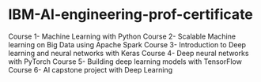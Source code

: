 # IBM-AI-engineering-prof-certificate
Course 1- Machine Learning with Python
Course 2- Scalable Machine learning on Big Data using Apache Spark
Course 3- Introduction to Deep learning and neural networks with Keras
Course 4- Deep neural networks with PyTorch
Course 5- Building deep learning models with TensorFlow
Course 6- AI capstone project with Deep Learning
